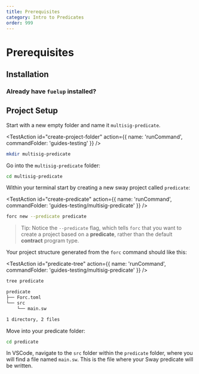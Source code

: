 ```yaml
---
title: Prerequisites
category: Intro to Predicates
order: 999
---
```



# Prerequisites

## Installation

<TextImport
  file="../installation/index.mdx"
  comment="install_fuelup"
  commentType="{/*"
/>

<CodeImport
  file="../installation/index.mdx"
  comment="install_fuelup_command"
  commentType="{/*"
  lang="sh"
  trim="true"
/>

<TextImport
  file="../counter-dapp/building-a-smart-contract.mdx"
  comment="install_help"
  commentType="{/*"
/>

<TextImport
  file="../installation/index.mdx"
  comment="install_VSCode_extensions"
  commentType="{/*"
/>

### Already have `fuelup` installed?

<TextImport
  file="../counter-dapp/building-a-smart-contract.mdx"
  comment="already_installed"
  commentType="{/*"
/>

## Project Setup

Start with a new empty folder and name it `multisig-predicate`.

<TestAction
id="create-project-folder"
action={{
  name: 'runCommand',
  commandFolder: 'guides-testing'
}}
/>

```sh
mkdir multisig-predicate
```

Go into the `multisig-predicate` folder:

```sh
cd multisig-predicate
```

Within your terminal start by creating a new sway project called `predicate`:

<TestAction
id="create-predicate"
action={{
  name: 'runCommand',
  commandFolder: 'guides-testing/multisig-predicate'
}}
/>

```sh
forc new --predicate predicate
```

> Tip: Notice the `--predicate` flag, which tells `forc` that you want to create a project based on a **predicate**, rather than the default **contract** program type.

Your project structure generated from the `forc` command should like this:

<TestAction
id="predicate-tree"
action={{
  name: 'runCommand',
  commandFolder: 'guides-testing/multisig-predicate'
}}
/>

```sh
tree predicate
```

```sh
predicate
├── Forc.toml
└── src
    └── main.sw

1 directory, 2 files
```

Move into your predicate folder:

```sh
cd predicate
```

In VSCode, navigate to the `src` folder within the `predicate` folder, where you will find a file named `main.sw`. This is the file where your Sway predicate will be written.
